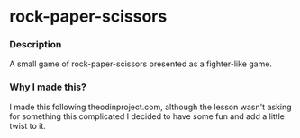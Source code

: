 # rock-paper-scissors
### Description
A small game of rock-paper-scissors presented as a fighter-like game.
### Why I made this?
I made this following theodinproject.com, although the lesson wasn't asking for something this complicated I decided to have some fun and add a little twist to it.
